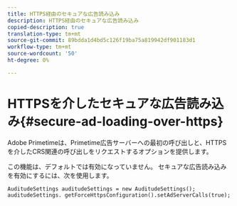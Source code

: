 ```yaml
---
title: HTTPS経由のセキュアな広告読み込み
description: HTTPS経由のセキュアな広告読み込み
copied-description: true
translation-type: tm+mt
source-git-commit: 89bdda1d4bd5c126f19ba75a819942df901183d1
workflow-type: tm+mt
source-wordcount: '50'
ht-degree: 0%

---
```



# HTTPSを介したセキュアな広告読み込み{#secure-ad-loading-over-https}

Adobe Primetimeは、Primetime広告サーバーへの最初の呼び出しと、HTTPSを介したCRS関連の呼び出しをリクエストするオプションを提供します。

この機能は、デフォルトでは有効になっていません。 セキュアな広告読み込みを有効にするには、次を使用します。

```
AuditudeSettings auditudeSettings = new AuditudeSettings(); 
auditudeSettings. getForceHttpsConfiguration().setAdServerCalls(true);
```

